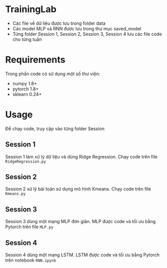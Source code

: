 # TrainingLab
- Các file về dữ liệu được lưu trong folder data
- Các model MLP và RNN được lưu trong thư mục saved_model
- Từng folder Session 1, Session 2, Session 3, Session 4 lưu các file code cho từng tuần
# Requirements
Trong phần code có sử dụng một số thư viện:
- numpy 1.8+
- pytorch 1.8+
- sklearn 0.24+
# Usage
Để chạy code, truy cập vào từng folder Session
## Session 1
Session 1 làm xử lý dữ liệu và dùng Ridge Regression. Chạy code trên file `RidgeRegression.py`
## Session 2
Session 2 xử lý bài toán sử dụng mô hình Kmeans. Chạy code trên file `Kmeans.py`
## Session 3
Session 3 dùng một mạng MLP đơn giản. MLP được code và tối ưu bằng Pytorch trên file `MLP.py`
## Session 4
Session 4 dùng một mạng LSTM. LSTM được code và tối ưu bằng Pytorch trên notebook `RNN.ipynb`
